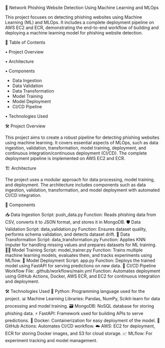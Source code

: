 🚀 Network Phishing Website Detection Using Machine Learning and MLOps

This project focuses on detecting phishing websites using Machine Learning (ML) and MLOps. It includes a complete deployment pipeline on AWS EC2 and ECR, demonstrating the end-to-end workflow of building and deploying a machine learning model for phishing website detection.

📖 Table of Contents

•	Project Overview

•	Architecture

•	Components
  - Data Ingestion
  - Data Validation
  - Data Transformation
  - Model Training
  - Model Deployment
  - CI/CD Pipeline
    
•	Technologies Used

🛠 Project Overview

This project aims to create a robust pipeline for detecting phishing websites using machine learning. It covers essential aspects of MLOps, such as data ingestion, validation, transformation, model training, deployment, and continuous integration/continuous deployment (CI/CD). The complete deployment pipeline is implemented on AWS EC2 and ECR.


🏗️ Architecture

The project uses a modular approach for data processing, model training, and deployment. The architecture includes components such as data ingestion, validation, transformation, and model deployment with automated CI/CD integration.

🔧 Components

📥 Data Ingestion
Script: push_data.py
Function: Reads phishing data from CSV, converts it to JSON format, and stores it in MongoDB.
🛡️ Data Validation
Script: data_validation.py
Function: Ensures dataset quality, performs schema validation, and detects dataset drift.
🔄 Data Transformation
Script: data_transformation.py
Function: Applies KNN imputer for handling missing values and prepares datasets for ML training.
🧑‍💻 Model Training
Script: model_trainer.py
Function: Trains multiple machine learning models, evaluates them, and tracks experiments using MLflow.
🚀 Model Deployment
Script: app.py
Function: Deploys the trained model using FastAPI for serving predictions on new data.
🔄 CI/CD Pipeline
Workflow File: .github/workflows/main.yml
Function: Automates deployment using GitHub Actions, Docker, AWS ECR, and EC2 for continuous integration and deployment.


🛠 Technologies Used
🐍 Python: Programming language used for the project.
📊 Machine Learning Libraries: Pandas, NumPy, Scikit-learn for data processing and model training.
🗃️ MongoDB: NoSQL database for storing phishing data.
⚡ FastAPI: Framework used for building APIs to serve predictions.
🐳 Docker: Containerization for easy deployment of the model.
🔧 GitHub Actions: Automates CI/CD workflow.
☁️ AWS: EC2 for deployment, ECR for storing Docker images, and S3 for cloud storage.
📈 MLflow: For experiment tracking and model management.
